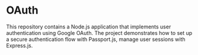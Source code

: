# OAuth
This repository contains a Node.js application that implements user authentication using Google OAuth. The project demonstrates how to set up a secure authentication flow with Passport.js, manage user sessions with Express.js.
